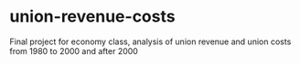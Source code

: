 # union-revenue-costs
Final project for economy class, analysis of union revenue and union costs from 1980 to 2000 and after 2000
